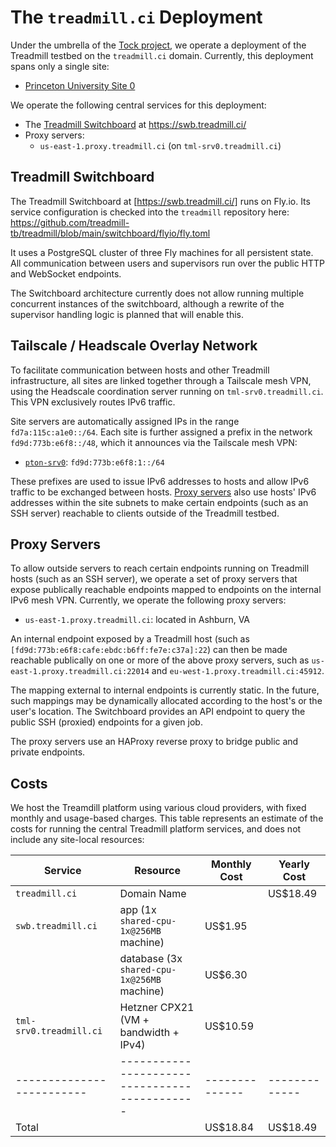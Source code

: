 # The `treadmill.ci` Deployment

Under the umbrella of the [Tock project](https://tockos.org), we operate a
deployment of the Treadmill testbed on the `treadmill.ci` domain. Currently,
this deployment spans only a single site:

- [Princeton University Site 0](./treadmillci-deployment/sites/pton-srv0.md)

We operate the following central services for this deployment:

- The [Treadmill Switchboard](https://github.com/treadmill-tb/treadmill/tree/main/switchboard)
  at <https://swb.treadmill.ci/>
- Proxy servers:
  - `us-east-1.proxy.treadmill.ci` (on `tml-srv0.treadmill.ci`)

## Treadmill Switchboard

The Treadmill Switchboard at [https://swb.treadmill.ci/] runs on Fly.io. Its
service configuration is checked into the `treadmill` repository here:
https://github.com/treadmill-tb/treadmill/blob/main/switchboard/flyio/fly.toml

It uses a PostgreSQL cluster of three Fly machines for all persistent state. All
communication between users and supervisors run over the public HTTP and
WebSocket endpoints.

The Switchboard architecture currently does not allow running multiple
concurrent instances of the switchboard, although a rewrite of the supervisor
handling logic is planned that will enable this.

## Tailscale / Headscale Overlay Network

To facilitate communication between hosts and other Treadmill infrastructure,
all sites are linked together through a Tailscale mesh VPN, using the Headscale
coordination server running on `tml-srv0.treadmill.ci`. This VPN exclusively
routes IPv6 traffic.

Site servers are automatically assigned IPs in the range
`fd7a:115c:a1e0::/64`. Each site is further assigned a prefix in the network
`fd9d:773b:e6f8::/48`, which it announces via the Tailscale mesh VPN:

- [`pton-srv0`](./treadmillci-deployment/sites/pton-srv0.md):
  `fd9d:773b:e6f8:1::/64`

These prefixes are used to issue IPv6 addresses to hosts and allow IPv6 traffic
to be exchanged between hosts. [Proxy servers](#ssh-proxy-servers) also use
hosts' IPv6 addresses within the site subnets to make certain endpoints (such as
an SSH server) reachable to clients outside of the Treadmill testbed.

## Proxy Servers

To allow outside servers to reach certain endpoints running on Treadmill hosts
(such as an SSH server), we operate a set of proxy servers that expose
publically reachable endpoints mapped to endpoints on the internal IPv6 mesh
VPN. Currently, we operate the following proxy servers:

- `us-east-1.proxy.treadmill.ci`: located in Ashburn, VA

An internal endpoint exposed by a Treadmill host (such as
`[fd9d:773b:e6f8:cafe:ebdc:b6ff:fe7e:c37a]:22`) can then be made reachable
publically on one or more of the above proxy servers, such as
`us-east-1.proxy.treadmill.ci:22014` and `eu-west-1.proxy.treadmill.ci:45912`.

The mapping external to internal endpoints is currently static. In the future,
such mappings may be dynamically allocated according to the host's or the user's
location. The Switchboard provides an API endpoint to query the public SSH
(proxied) endpoints for a given job.

The proxy servers use an HAProxy reverse proxy to bridge public and private
endpoints.

## Costs

We host the Treamdill platform using various cloud providers, with fixed monthly
and usage-based charges. This table represents an estimate of the costs for
running the central Treadmill platform services, and does not include any
site-local resources:

| Service                 | Resource                                    | Monthly Cost | Yearly Cost |
|-------------------------|---------------------------------------------|--------------|-------------|
| `treadmill.ci`          | Domain Name                                 |              | US$18.49    |
| `swb.treadmill.ci`      | app (1x `shared-cpu-1x@256MB` machine)      | US$1.95      |             |
|                         | database (3x `shared-cpu-1x@256MB` machine) | US$6.30      |             |
| `tml-srv0.treadmill.ci` | Hetzner CPX21 (VM + bandwidth + IPv4)       | US$10.59     |             |
|-------------------------|---------------------------------------------|--------------|-------------|
| Total                   |                                             | US$18.84     | US$18.49    |
